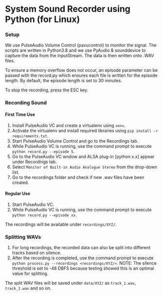 # System Sound Recorder using Python (for Linux)

### Setup

We use PulseAudio Volume Control (pavucontrol) to monitor the signal.
The scripts are written in Python3.8 and we use PyAudio & sounddevice to capture the data from the InputStream.
The data is then written onto .WAV files.

To ensure a memory overflow does not occur, an episode parameter can be passed with the record.py which ensures each file is written for the episode length.
By default, the episode length is set to 30 minutes.

To stop the recording, press the ESC key.


### Recording Sound

#### First Time Use

1. Install PulseAudio VC and create a virtualenv using `venv`.
2. Activate the virtualenv and install required libraries using `pip install -r requirements.txt`.
2. Start PulseAudio Volume Control and go to the Recordings tab.
3. While PulseAudio VC is running, use the command prompt to execute `python record.py --episode 5`.
4. Go to the PulseAudio VC wndow and ALSA plug-in [python x.x] appear under Recordings tab.
5. Select `Monitor of Built-in Audio Analogue Stereo` from the drop-down list.
6. Go to the recordings folder and check if new .wav files have been created.


#### Regular Use

1. Start PulseAudio VC.
2. While PulseAudio VC is running, use the command prompt to execute `python record.py --episode xx`.

The recordings will be available under `recordings/XYZ/`.


### Splitting WAVs

1. For long recordings, the recorded data can also be split into different tracks based on silence.
2. After the recording is completed, use the command prompt to execute `python process.py --recordings <recordings/XYZ/>`.
NOTE: The silence threshold is set to -48 DBFS because testing showed this is an optimal value for splitting.

The split WAV files will be saved under `data/XYZ/` as `track_1.wav`, `track_2.wav` and so on.